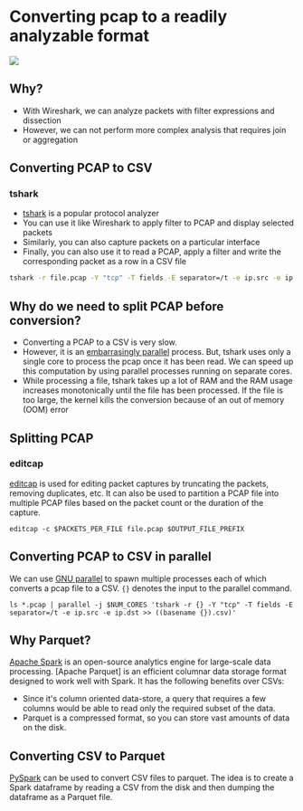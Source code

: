 # Converting pcap to a readily analyzable format

![](https://i.imgur.com/AckQSED.png)

## Why?
* With Wireshark, we can analyze packets with filter expressions and dissection
* However, we can not perform more complex analysis that requires join or aggregation

## Converting PCAP to CSV
### tshark
* [tshark][1] is a popular protocol analyzer
* You can use it like Wireshark to apply filter to PCAP and display selected packets
* Similarly, you can also capture packets on a particular interface
* Finally, you can also use it to read a PCAP, apply a filter and write the corresponding packet as a row in a CSV file

```bash
tshark -r file.pcap -Y "tcp" -T fields -E separator=/t -e ip.src -e ip.dst >> file.csv
```

## Why do we need to split PCAP before conversion?
* Converting a PCAP to a CSV is very slow.
* However, it is an [embarrasingly parallel][2] process. But, tshark uses only a single core to process the pcap once it has been read. We can speed up this computation by using parallel processes running on separate cores.
* While processing a file, tshark takes up a lot of RAM and the RAM usage increases monotonically until the file has been processed. If the file is too large, the kernel kills the conversion because of an out of memory (OOM) error

## Splitting PCAP
### editcap
[editcap][3] is used for editing packet captures by truncating the packets, removing duplicates, etc. It can also be used to partition a PCAP file into multiple PCAP files based on the packet count or the duration of the capture.

```
editcap -c $PACKETS_PER_FILE file.pcap $OUTPUT_FILE_PREFIX
```

## Converting PCAP to CSV in parallel
We can use [GNU parallel][4] to spawn multiple processes each of which converts a pcap file to a CSV. `{}` denotes the input to the parallel command.

```
ls *.pcap | parallel -j $NUM_CORES 'tshark -r {} -Y "tcp" -T fields -E separator=/t -e ip.src -e ip.dst >> ((basename {}).csv)'
```

## Why Parquet?
[Apache Spark][5] is an open-source analytics engine for large-scale data processing. [Apache Parquet] is an efficient columnar data storage format designed to work well with Spark. It has the following benefits over CSVs:
* Since it's column oriented data-store, a query that requires a few columns would be able to read only the required subset of the data.
* Parquet is a compressed format, so you can store vast amounts of data on the disk.

## Converting CSV to Parquet
[PySpark][7] can be used to convert CSV files to parquet. The idea is to create a Spark dataframe by reading a CSV from the disk and then dumping the dataframe as a Parquet file.

[1]: https://www.wireshark.org/docs/man-pages/tshark.html
[2]: https://en.wikipedia.org/wiki/Embarrassingly_parallel
[3]: https://www.wireshark.org/docs/man-pages/editcap.html
[4]: https://www.gnu.org/software/parallel/
[5]: https://spark.apache.org/
[6]: https://parquet.apache.org/
[7]: https://spark.apache.org/docs/latest/api/python/
[8]: https://packetlife.net/media/captures/HTTP.cap

